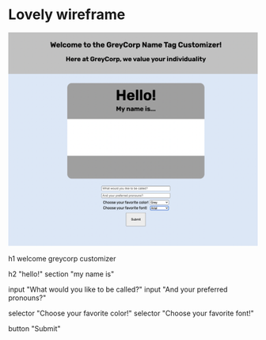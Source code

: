 # Lovely wireframe

![](./assets/wireframe.png)

h1 welcome greycorp customizer

h2 "hello!"
section "my name is"

input "What would you like to be called?"
input "And your preferred pronouns?"

selector "Choose your favorite color!"
selector "Choose your favorite font!"

button "Submit"
